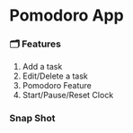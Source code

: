 # Pomodoro App
### 🗂️ Features

1) Add a task
2) Edit/Delete a task
3) Pomodoro Feature
4) Start/Pause/Reset Clock

### Snap Shot
